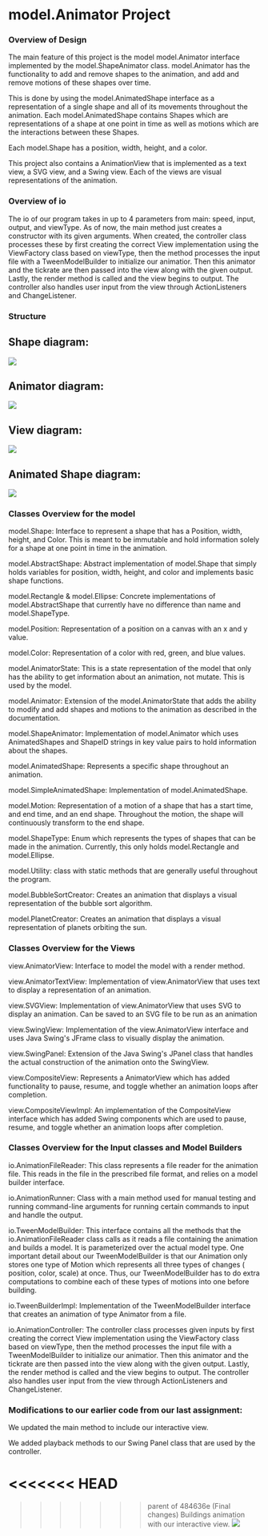# model.Animator Project
  
<h3>Overview of Design</h3>
 
The main feature of this project is the model model.Animator interface 
implemented by the model.ShapeAnimator class. model.Animator has the functionality
to add and remove shapes to the animation, and add and remove motions
of these shapes over time.

This is done by using the model.AnimatedShape interface as a representation
of a single shape and all of its movements throughout the animation.
Each model.AnimatedShape contains Shapes which are representations of
a shape at one point in time as well as motions which are the
interactions between these Shapes.

Each model.Shape has a position, width, height, and a color.

This project also contains a AnimationView that is implemented
as a text view, a SVG view, and a Swing view. Each of the views are visual 
representations of the animation. 

<h3>Overview of io</h3>
The io of our program takes in up to 4 parameters from main: speed, 
input, output, and viewType. As of now, the main method just creates a constructor with its 
given arguments. When created, the controller class processes these by first creating 
the correct View implementation using the ViewFactory class based on viewType, then 
the method processes the input file with a TweenModelBuilder to initialize our animatior.
Then this animator and the tickrate are then passed into the view along with the given output.
Lastly, the render method is called and the view begins to output. The controller also handles 
user input from the view through ActionListeners and ChangeListener.

<h3>Structure</h3>
<h2>Shape diagram:</h2>

![](Screen%20Shot%202022-04-03%20at%208.39.11%20PM.png)

<h2>Animator diagram:</h2>

![](Screen%20Shot%202022-04-03%20at%208.39.15%20PM.png)

<h2>View diagram:</h2>

![](Screen%20Shot%202022-04-03%20at%208.39.20%20PM.png)

<h2>Animated Shape diagram:</h2>

![](Screen%20Shot%202022-04-03%20at%208.39.24%20PM.png)


<h3>Classes Overview for the model</h3>

model.Shape: Interface to represent a shape that has a Position, width,
height, and Color. This is meant to be immutable and hold 
information solely for a shape at one point in time in the animation.

model.AbstractShape: Abstract implementation of model.Shape that simply holds
variables for position, width, height, and color and implements
basic shape functions.

model.Rectangle & model.Ellipse: Concrete implementations of model.AbstractShape
that currently have no difference than name and model.ShapeType.

model.Position: Representation of a position on a canvas with an x and y
value.

model.Color: Representation of a color with red, green, and blue values.

model.AnimatorState: This is a state representation of the model that
only has the ability to get information about an animation, not 
mutate. This is used by the model.

model.Animator: Extension of the model.AnimatorState that adds the ability
to modify and add shapes and motions to the animation as described
in the documentation.

model.ShapeAnimator: Implementation of model.Animator which uses AnimatedShapes and 
ShapeID strings in key value pairs to hold information about the shapes.

model.AnimatedShape: Represents a specific shape throughout an animation.

model.SimpleAnimatedShape: Implementation of model.AnimatedShape.

model.Motion: Representation of a motion of a shape that has a start time, 
and end time, and an end shape. Throughout the motion, the shape will
continuously transform to the end shape. 

model.ShapeType: Enum which represents the types of shapes that can be
made in the animation. Currently, this only holds model.Rectangle and model.Ellipse.

model.Utility: class with static methods that are generally useful
throughout the program.

model.BubbleSortCreator: Creates an animation that displays a visual representation 
of the bubble sort algorithm.

model.PlanetCreator: Creates an animation that displays a visual representation
of planets orbiting the sun.

<h3>Classes Overview for the Views</h3>

view.AnimatorView: Interface to model the model with a render method.

view.AnimatorTextView: Implementation of view.AnimatorView that uses text
to display a representation of an animation.

view.SVGView: Implementation of view.AnimatorView that uses SVG
to display an animation. Can be saved to an SVG file 
to be run as an animation

view.SwingView: Implementation of the view.AnimatorView interface 
and uses Java Swing's JFrame class to visually display the animation. 

view.SwingPanel: Extension of the Java Swing's JPanel class that handles the actual 
construction of the animation onto the SwingView.

view.CompositeView: Represents a AnimatorView which has added functionality to pause, resume, and 
toggle whether an animation loops after completion.

view.CompositeViewImpl: An implementation of the CompositeView interface which has added Swing 
components which are used to pause, resume, and toggle whether an animation loops after completion.

<h3>Classes Overview for the Input classes and Model Builders</h3>

io.AnimationFileReader: This class represents a file reader for the animation file. 
This reads in the file in the prescribed file format, and relies on a model 
builder interface.

io.AnimationRunner: Class with a main method used for manual testing and 
running command-line arguments for running certain commands to input and handle the output.

io.TweenModelBuilder: This interface contains all the methods that the io.AnimationFileReader class 
calls as it reads a file containing the animation and builds a model. It is 
parameterized over the actual model type. One important detail about our TweenModelBuilder is
that our Animation only stores one type of Motion which represents all three types of changes (
position, color, scale) at once. Thus, our TweenModelBuilder has to do extra computations to combine
each of these types of motions into one before building. 

io.TweenBuilderImpl: Implementation of the TweenModelBuilder interface that creates an animation of type Animator 
from a file.

io.AnimationController: The controller class processes given inputs by first creating
the correct View implementation using the ViewFactory class based on viewType, then
the method processes the input file with a TweenModelBuilder to initialize our animatior.
Then this animator and the tickrate are then passed into the view along with the given output.
Lastly, the render method is called and the view begins to output. The controller also handles
user input from the view through ActionListeners and ChangeListener.


<H3>Modifications to our earlier code from our last assignment:</H3>

We updated the main method to include our interactive view.

We added playback methods to our Swing Panel class that are used by the controller. 

<<<<<<< HEAD
=======


>>>>>>> parent of 484636e (Final changes)
Buildings animation with our interactive view.
![](buildingsAnimationWithInteractive.png)